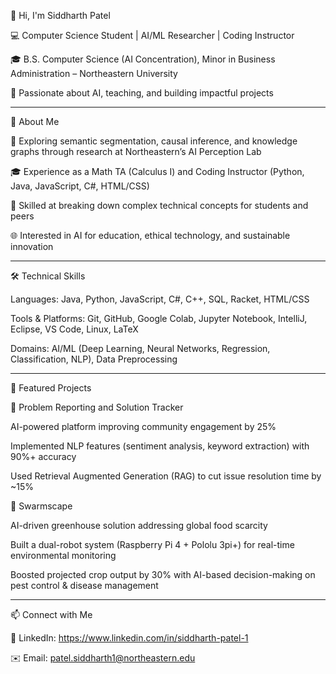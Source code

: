 👋 Hi, I'm Siddharth Patel

💻 Computer Science Student | AI/ML Researcher | Coding Instructor

🎓 B.S. Computer Science (AI Concentration), Minor in Business Administration – Northeastern University

🚀 Passionate about AI, teaching, and building impactful projects

--------------------------------------------------------------------------------------------------------------------------------------------

🔹 About Me

🌱 Exploring semantic segmentation, causal inference, and knowledge graphs through research at Northeastern’s AI Perception Lab

🎓 Experience as a Math TA (Calculus I) and Coding Instructor (Python, Java, JavaScript, C#, HTML/CSS)

🤝 Skilled at breaking down complex technical concepts for students and peers

🌐 Interested in AI for education, ethical technology, and sustainable innovation

--------------------------------------------------------------------------------------------------------------------------------------------


🛠 Technical Skills

Languages: Java, Python, JavaScript, C#, C++, SQL, Racket, HTML/CSS

Tools & Platforms: Git, GitHub, Google Colab, Jupyter Notebook, IntelliJ, Eclipse, VS Code, Linux, LaTeX

Domains: AI/ML (Deep Learning, Neural Networks, Regression, Classification, NLP), Data Preprocessing

--------------------------------------------------------------------------------------------------------------------------------------------


📌 Featured Projects

🔹 Problem Reporting and Solution Tracker

AI-powered platform improving community engagement by 25%

Implemented NLP features (sentiment analysis, keyword extraction) with 90%+ accuracy

Used Retrieval Augmented Generation (RAG) to cut issue resolution time by ~15%

🔹 Swarmscape

AI-driven greenhouse solution addressing global food scarcity

Built a dual-robot system (Raspberry Pi 4 + Pololu 3pi+) for real-time environmental monitoring

Boosted projected crop output by 30% with AI-based decision-making on pest control & disease management

--------------------------------------------------------------------------------------------------------------------------------------------


📫 Connect with Me

💼 LinkedIn: https://www.linkedin.com/in/siddharth-patel-1

✉️ Email: patel.siddharth1@northeastern.edu

 

